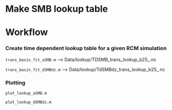 # Make SMB lookup table

# Workflow
### Create time dependent lookup table for a given RCM simulation

`trans_basin_fit_aSMB.m`
--> Data/lookup/TDSMB_trans_lookup_b25_<scenario>.nc

`trans_basin_fit_dSMBdz.m`
--> Data/lookup/TdSMBdz_trans_lookup_b25_<scenario>.nc

### Plotting
`plot_lookup_aSMB.m`

`plot_lookup_dSMBdz.m`
